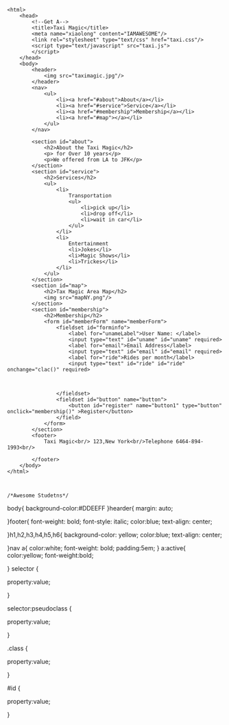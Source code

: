 <!DOCTYPE>
    <html>
        <head>
            <!--Get A-->
            <title>Taxi Magic</title>
            <meta name="xiaolong" content="IAMAWESOME"/>
            <link rel="stylesheet" type="text/css" href="taxi.css"/>
            <script type="text/javascript" src="taxi.js">
            </script>
        </head>
        <body>
            <header>
                <img src="taximagic.jpg"/>
            </header>
            <nav>
                <ul>
                    <li><a href="#about">About</a></li>
                    <li><a href="#service">Service</a></li>
                    <li><a href="#membership">Membership</a></li>
                    <li><a href="#map"></a></li>
                </ul>
            </nav>
            
            <section id="about">
                <h2>About the Taxi Magic</h2>
                <p> for Over 10 years</p>
                <p>We offered from LA to JFK</p>
            </section>
            <section id="service">
                <h2>Services</h2>
                <ul>
                    <li>
                        Transportation
                        <ul>
                            <li>pick up</li>
                            <li>drop off</li>
                            <li>wait in car</li>
                        </ul>
                    </li>
                    <li>
                        Entertainment
                        <li>Jokes</li>
                        <li>Magic Shows</li>
                        <li>Trickes</li>
                    </li>
                </ul>
            </section>
            <section id="map">
                <h2>Tax Magic Area Map</h2>
                <img src="mapNY.png"/>
            </section>
            <section id="membership">
                <h2>Membership</h2>
                <form id="memberForm" name="memberForm">
                    <fieldset id="forminfo">
                        <label for="unameLabel">User Name: </label>
                        <input type="text" id="uname" id="uname" required>
                        <label for="email">Email Address</label>
                        <input type="text" id="email" id="email" required>
                        <label for="ride">Rides per month</label>
                        <input type="text" id="ride" id="ride" onchange="clac()" required>
                        
                        
                        
                    </fieldset>
                    <fieldset id="button" name="button">
                        <button id="register" name="button1" type="button" onclick="membership()" >Register</button>
                    </field>
                </form>
            </section>
            <footer>
                Taxi Magic<br/> 123,New York<br/>Telephone 6464-894-1993<br/>
                
            </footer>
        </body>
    </html>
    
    
    
    /*Awesome Studetns*/
body{
    background-color:#DDEEFF
}hearder{
    margin: auto;
    
}footer{
    font-weight: bold;
    font-style: italic;
    color:blue;
    text-align: center;
    
}h1,h2,h3,h4,h5,h6{
    background-color: yellow;
    color:blue;
    text-align: center;
    
}nav a{
    color:white;
    font-weight: bold;
    padding:5em;
}
a:active{
    color:yellow;
    font-weight:bold;
    
}
selector {

property:value;

}

selector:pseudo­class {

property:value;

}

.class {

property:value;

}

#id {

property:value;

}
    
